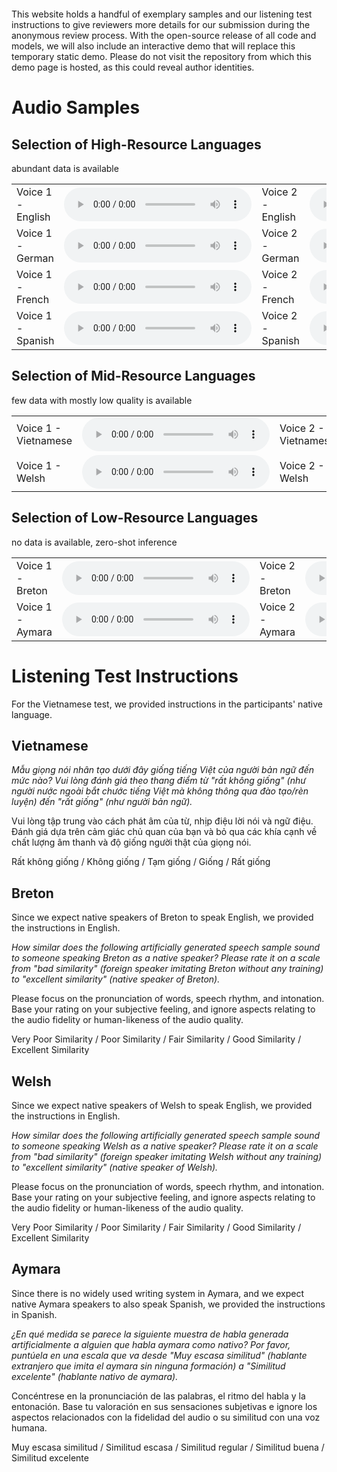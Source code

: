 <img align="center" src="resources/literally_one_white_pixel.png" style="  display: block; margin-left: auto;
margin-right: auto; width: 0%;" />

This website holds a handful of exemplary samples and our listening test instructions to give reviewers more details for our submission during the anonymous review process. With the open-source release of all code and models, we will also include an interactive demo that will replace this temporary static demo. Please do not visit the repository from which this demo page is hosted, as this could reveal author identities.

# Audio Samples

## Selection of High-Resource Languages
abundant data is available
<html>
    <table style='width: 100%;align="left";'>
        <tr>
            <td>Voice 1 - English</td>
            <td><audio controls="" ><source src="resources/sup/1.wav" type="audio/wav"></audio></td>
            <td>Voice 2 - English</td>
            <td><audio controls="" ><source src="resources/sup/2.wav" type="audio/wav"></audio></td></tr>
        <tr>
            <td>Voice 1 - German</td>
            <td><audio controls="" ><source src="resources/sup/3.wav" type="audio/wav"></audio></td>
            <td>Voice 2 - German</td>
            <td><audio controls="" ><source src="resources/sup/4.wav" type="audio/wav"></audio></td></tr>
        <tr>
            <td>Voice 1 - French</td>
            <td><audio controls="" ><source src="resources/sup/5.wav" type="audio/wav"></audio></td>
            <td>Voice 2 - French</td>
            <td><audio controls="" ><source src="resources/sup/6.wav" type="audio/wav"></audio></td></tr>
        <tr>
            <td>Voice 1 - Spanish</td>
            <td><audio controls="" ><source src="resources/sup/7.wav" type="audio/wav"></audio></td>
            <td>Voice 2 - Spanish</td>
            <td><audio controls="" ><source src="resources/sup/8.wav" type="audio/wav"></audio></td></tr>
    </table>
</html>

## Selection of Mid-Resource Languages
few data with mostly low quality is available
<html>
    <table style='width: 100%;align="left";'>
        <tr>
            <td>Voice 1 - Vietnamese</td>
            <td><audio controls="" ><source src="resources/sup/9.wav" type="audio/wav"></audio></td>
            <td>Voice 2 - Vietnamese</td>
            <td><audio controls="" ><source src="resources/sup/10.wav" type="audio/wav"></audio></td></tr>
        <tr>
            <td>Voice 1 - Welsh</td>
            <td><audio controls="" ><source src="resources/sup/11.wav" type="audio/wav"></audio></td>
            <td>Voice 2 - Welsh</td>
            <td><audio controls="" ><source src="resources/sup/12.wav" type="audio/wav"></audio></td></tr>
    </table>
</html>


## Selection of Low-Resource Languages
no data is available, zero-shot inference
<html>
    <table style='width: 100%;align="left";'>
        <tr>
            <td>Voice 1 - Breton</td>
            <td><audio controls="" ><source src="resources/sup/13.wav" type="audio/wav"></audio></td>
            <td>Voice 2 - Breton</td>
            <td><audio controls="" ><source src="resources/sup/14.wav" type="audio/wav"></audio></td></tr>
        <tr>
            <td>Voice 1 - Aymara</td>
            <td><audio controls="" ><source src="resources/sup/15.wav" type="audio/wav"></audio></td>
            <td>Voice 2 - Aymara</td>
            <td><audio controls="" ><source src="resources/sup/16.wav" type="audio/wav"></audio></td></tr>
    </table>

</html>

# Listening Test Instructions

For the Vietnamese test, we provided instructions in the participants' native language.

## Vietnamese

<cite>Mẫu giọng nói nhân tạo dưới đây giống tiếng Việt của người bản ngữ đến mức nào? Vui lòng đánh giá theo thang điểm từ "rất không giống" (như người nước ngoài bắt chước tiếng Việt mà không thông qua đào tạo/rèn luyện) đến "rất giống" (như người bản ngữ).

Vui lòng tập trung vào cách phát âm của từ, nhịp điệu lời nói và ngữ điệu. Đánh giá dựa trên cảm giác chủ quan của bạn và bỏ qua các khía cạnh về chất lượng âm thanh và độ giống người thật của giọng nói.

Rất không giống / Không giống / Tạm giống / Giống / Rất giống</cite>

## Breton

Since we expect native speakers of Breton to speak English, we provided the instructions in English.

<cite>How similar does the following artificially generated speech sample sound to someone speaking Breton as a native speaker? Please rate it on a scale from "bad similarity" (foreign speaker imitating Breton without any training) to "excellent similarity" (native speaker of Breton).

Please focus on the pronunciation of words, speech rhythm, and intonation. Base your rating on your subjective feeling, and ignore aspects relating to the audio fidelity or human-likeness of the audio quality.

Very Poor Similarity / Poor Similarity / Fair Similarity / Good Similarity / Excellent Similarity</cite>

## Welsh

Since we expect native speakers of Welsh to speak English, we provided the instructions in English.

<cite>How similar does the following artificially generated speech sample sound to someone speaking Welsh as a native speaker? Please rate it on a scale from "bad similarity" (foreign speaker imitating Welsh without any training) to "excellent similarity" (native speaker of Welsh).

Please focus on the pronunciation of words, speech rhythm, and intonation. Base your rating on your subjective feeling, and ignore aspects relating to the audio fidelity or human-likeness of the audio quality.

Very Poor Similarity / Poor Similarity / Fair Similarity / Good Similarity / Excellent Similarity</cite>

## Aymara

Since there is no widely used writing system in Aymara, and we expect native Aymara speakers to also speak Spanish, we provided the instructions in Spanish.

<cite>¿En qué medida se parece la siguiente muestra de habla generada artificialmente a alguien que habla aymara como nativo? Por favor, puntúela en una escala que va desde "Muy escasa similitud" (hablante extranjero que imita el aymara sin ninguna formación) a "Similitud excelente" (hablante nativo de aymara).

Concéntrese en la pronunciación de las palabras, el ritmo del habla y la entonación. Base tu valoración en sus sensaciones subjetivas e ignore los aspectos relacionados con la fidelidad del audio o su similitud con una voz humana.

Muy escasa similitud / Similitud escasa / Similitud regular / Similitud buena / Similitud excelente</cite>
